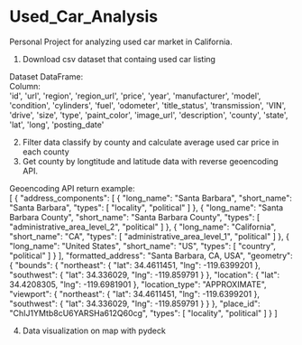 # Used_Car_Analysis
 Personal Project for analyzing used car market in California.
1. Download csv dataset that containg used car listing

Dataset DataFrame:  
 Column:  
'id', 'url', 'region', 'region_url', 'price', 'year', 'manufacturer',
       'model', 'condition', 'cylinders', 'fuel', 'odometer', 'title_status',
       'transmission', 'VIN', 'drive', 'size', 'type', 'paint_color',
       'image_url', 'description', 'county', 'state', 'lat', 'long',
       'posting_date'

2. Filter data classify by county and calculate average used car price in each county  
3. Get county by longtitude and latitude data with reverse geoencoding API.

Geoencoding API return example:  
[
  {
    "address_components": [
      {
        "long_name": "Santa Barbara",
        "short_name": "Santa Barbara",
        "types": [
          "locality",
          "political"
        ]
      },
      {
        "long_name": "Santa Barbara County",
        "short_name": "Santa Barbara County",
        "types": [
          "administrative_area_level_2",
          "political"
        ]
      },
      {
        "long_name": "California",
        "short_name": "CA",
        "types": [
          "administrative_area_level_1",
          "political"
        ]
      },
      {
        "long_name": "United States",
        "short_name": "US",
        "types": [
          "country",
          "political"
        ]
      }
    ],
    "formatted_address": "Santa Barbara, CA, USA",
    "geometry": {
      "bounds": {
        "northeast": {
          "lat": 34.4611451,
          "lng": -119.6399201
        },
        "southwest": {
          "lat": 34.336029,
          "lng": -119.859791
        }
      },
      "location": {
        "lat": 34.4208305,
        "lng": -119.6981901
      },
      "location_type": "APPROXIMATE",
      "viewport": {
        "northeast": {
          "lat": 34.4611451,
          "lng": -119.6399201
        },
        "southwest": {
          "lat": 34.336029,
          "lng": -119.859791
        }
      }
    },
    "place_id": "ChIJ1YMtb8cU6YARSHa612Q60cg",
    "types": [
      "locality",
      "political"
    ]
  }
]

4. Data visualization on map with pydeck
